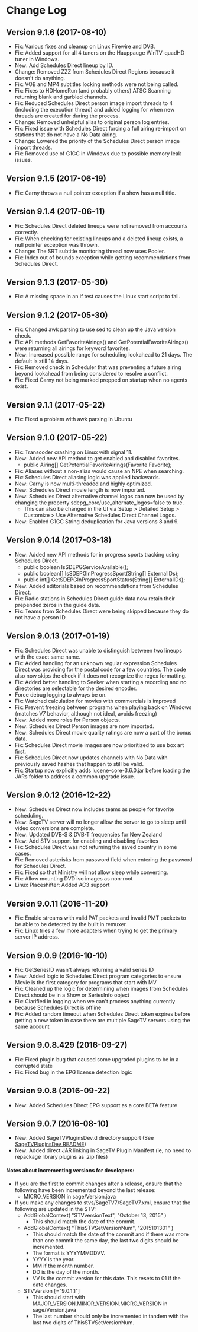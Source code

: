 # Change Log

## Version 9.1.6 (2017-08-10)
* Fix: Various fixes and cleanup on Linux Firewire and DVB.
* Fix: Added support for all 4 tuners on the Hauppauge WinTV-quadHD tuner in Windows.
* New: Add Schedules Direct lineup by ID.
* Change: Removed ZZZ from Schedules Direct Regions because it doesn't do anything.
* Fix: VOB and MP4 subtitles locking methods were not being called.
* Fix: Fixes to HDHomeRun (and probably others) ATSC Scanning returning blank and garbled channels.
* Fix: Reduced Schedules Direct person image import threads to 4 (including the execution thread) and added logging for when new threads are created for during the process.
* Change: Removed unhelpful alias to original person log entries.
* Fix: Fixed issue with Schedules Direct forcing a full airing re-import on stations that do not have a No Data airing.
* Change: Lowered the priority of the Schedules Direct person image import threads.
* Fix: Removed use of G1GC in Windows due to possible memory leak issues. 

## Version 9.1.5 (2017-06-19)
* Fix: Carny throws a null pointer exception if a show has a null title.

## Version 9.1.4 (2017-06-11)
* Fix: Schedules Direct deleted lineups were not removed from accounts correctly.
* Fix: When checking for existing lineups and a deleted lineup exists, a null pointer exception was thrown.
* Change: The SRT subtitle monitoring thread now uses Pooler.
* Fix: Index out of bounds exception while getting recommendations from Schedules Direct.

## Version 9.1.3 (2017-05-30)
* Fix: A missing space in an if test causes the Linux start script to fail.

## Version 9.1.2 (2017-05-30)
* Fix: Changed awk parsing to use sed to clean up the Java version check.
* Fix: API methods GetFavoriteAirings() and GetPotentialFavoriteAirings() were returning all airings for keyword favorites.
* New: Increased possible range for scheduling lookahead to 21 days. The default is still 14 days.
* Fix: Removed check in Scheduler that was preventing a future airing beyond lookahead from being considered to resolve a conflict.
* Fix: Fixed Carny not being marked prepped on startup when no agents exist.

## Version 9.1.1 (2017-05-22)
* Fix: Fixed a problem with awk parsing in Ubuntu

## Version 9.1.0 (2017-05-22)
* Fix: Transcoder crashing on Linux with signal 11.
* New: Added new API method to get enabled and disabled favorites.
    * public Airing[] GetPotentialFavoriteAirings(Favorite Favorite);
* Fix: Aliases without a non-alias would cause an NPE when searching.
* Fix: Schedules Direct aliasing logic was applied backwards.
* New: Carny is now multi-threaded and highly optimized.
* New: Schedules Direct movie length is now imported.
* New: Schedules Direct alternative channel logos can now be used by changing the property sdepg_core/use_alternate_logos=false to true.
    * This can also be changed in the UI via Setup > Detailed Setup > Customize > Use Alternative Schedules Direct Channel Logos.
* New: Enabled G1GC String deduplication for Java versions 8 and 9.

## Version 9.0.14 (2017-03-18)
* New: Added new API methods for in progress sports tracking using Schedules Direct.
  * public boolean IsSDEPGServiceAvailable();
  * public boolean[] IsSDEPGInProgressSport(String[] ExternalIDs);
  * public int[] GetSDEPGInProgressSportStatus(String[] ExternalIDs);
* New: Added editorials based on recommendations from Schedules Direct.
* Fix: Radio stations in Schedules Direct guide data now retain their prepended zeros in the guide data.
* Fix: Teams from Schedules Direct were being skipped because they do not have a person ID. 

## Version 9.0.13 (2017-01-19)
* Fix: Schedules Direct was unable to distinguish between two lineups with the exact same name.
* Fix: Added handling for an unknown regular expression Schedules Direct was providing for the postal code for a few countries. The code also now skips the check if it does not recognize the regex formatting.
* Fix: Added better handling to Seeker when starting a recording and no directories are selectable for the desired encoder.
* Force debug logging to always be on.
* Fix: Watched calculation for movies with commercials is improved
* Fix: Prevent freezing between programs when playing back on Windows (matches V7 behavior, although not ideal, avoids freezing)
* New: Added more roles for Person objects.
* New: Schedules Direct Person images are now imported.
* New: Schedules Direct movie quality ratings are now a part of the bonus data.
* Fix: Schedules Direct movie images are now prioritized to use box art first.
* Fix: Schedules Direct now updates channels with No Data with previously saved hashes that happen to still be valid.
* Fix: Startup now explicitly adds lucene-core-3.6.0.jar before loading the JARs folder to address a common upgrade issue.

## Version 9.0.12 (2016-12-22)
* New: Schedules Direct now includes teams as people for favorite scheduling.
* New: SageTV server will no longer allow the server to go to sleep until video conversions are complete.
* New: Updated DVB-S & DVB-T frequencies for New Zealand
* New: Add STV support for enabling and disabling favorites
* Fix: Schedules Direct was not returning the saved country in some cases.
* Fix: Removed asterisks from password field when entering the password for Schedules Direct.
* Fix: Fixed so that Ministry will not allow sleep while converting.
* Fix: Allow mounting DVD iso images as non-root
* Linux Placeshifter: Added AC3 support

## Version 9.0.11 (2016-11-20)
* Fix: Enable streams with valid PAT packets and invalid PMT packets to be able to be detected by the built in remuxer.
* Fix: Linux tries a few more adapters when trying to get the primary server IP address.

## Version 9.0.9 (2016-10-10)
* Fix: GetSeriesID wasn't always returning a valid series ID
* New: Added logic to Schedules Direct program categories to ensure Movie is the first category for programs that start with MV
* Fix: Cleaned up the logic for determining when images from Schedules Direct should be in a Show or SeriesInfo object
* Fix: Clarified in logging when we can't process anything currently because Schedules Direct is offline
* Fix: Added random timeout when Schedules Direct token expires before getting a new token in case there are multiple SageTV servers using the same account

## Version 9.0.8.429 (2016-09-27)
* Fix: Fixed plugin bug that caused some upgraded plugins to be in a corrupted state
* Fix: Fixed bug in the EPG license detection logic

## Version 9.0.8 (2016-09-22)
* New: Added Schedules Direct EPG support as a core BETA feature

## Version 9.0.7 (2016-08-10)
* New: Added SageTVPluginsDev.d directory support (See [SageTVPluginsDev README](SageTVPluginsDev.md))
* New: Added direct JAR linking in SageTV Plugin Manifest (ie, no need to repackage library plugins as .zip files)


#### Notes about incrementing versions for developers:

* If you are the first to commit changes after a release, ensure that the following have been incremented beyond the last release:
    * MICRO_VERSION in sage/Version.java
* If you make any changes to stvs/SageTV7/SageTV7.xml, ensure that the following are updated in the STV:
    * AddGlobalContext( "STVversionText", "October 13, 2015" )
        * This should match the date of the commit.
    * AddGlobalContext( "ThisSTVSetVersionNum", "2015101301" )
        * This should match the date of the commit and if there was more than one commit the same day, the last two digits should be incremented.
        * The format is YYYYMMDDVV.
        * YYYY is the year.
        * MM if the month number.
        * DD is the day of the month.
        * VV is the commit version for this date. This resets to 01 if the date changes.
    * STVVersion [="9.0.1.1"]
        * This should start with MAJOR_VERSION.MINOR_VERSION.MICRO_VERSION in sage/Version.java
        * The last number should only be incremented in tandem with the last two digits of ThisSTVSetVersionNum.
